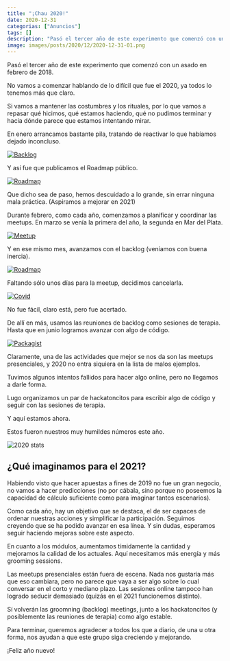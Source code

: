 ```yaml
---
title: "¡Chau 2020!"
date: 2020-12-31
categorias: ["Anuncios"]
tags: []
description: "Pasó el tercer año de este experimento que comenzó con un asado en febrero de 2018."
image: images/posts/2020/12/2020-12-31-01.png
---
```


Pasó el tercer año de este experimento que comenzó con un asado en febrero de 2018.

No vamos a comenzar hablando de lo difícil que fue el 2020, ya todos lo tenemos más que claro.

Si vamos a mantener las costumbres y los rituales, por lo que vamos a repasar qué hicimos, qué estamos haciendo, qué no pudimos terminar y hacia dónde parece que estamos intentando mirar.

En enero arrancamos bastante pila, tratando de reactivar lo que habíamos dejado inconcluso.

[![Backlog](/images/posts/2020/01/2020-01-06-01.png#center)](/posts/backlog-2020-01/)

Y así fue que publicamos el Roadmap público.

[![Roadmap](/images/posts/2020/01/2020-01-07-01.png#center)](/posts/roadmap-publico-y-canal-para-ofertas-de-trabajo-en-slack/)

Que dicho sea de paso, hemos descuidado a lo grande, sin errar ninguna mala práctica. (Aspiramos a mejorar en 2021)

Durante febrero, como cada año, comenzamos a planificar y coordinar las meetups. En marzo se venía la primera del año, la segunda en Mar del Plata.

[![Meetup](/images/posts/2020/03/2020-03-04-01.png#center)](/posts/meetup-13-s03e01/)

Y en ese mismo mes, avanzamos con el backlog (veníamos con buena inercia).

[![Roadmap](/images/posts/2020/03/2020-03-08-01.png#center)](/posts/backlog-2020-03/)

Faltando sólo unos días para la meetup, decidimos cancelarla.

[![Covid](/images/posts/2020/03/2020-03-12-01.png#center)](/posts/coronavirus-y-las-meetups/)

No fue fácil, claro está, pero fue acertado.

De allí en más, usamos las reuniones de backlog como sesiones de terapia. Hasta que en junio logramos avanzar con algo de código.

[![Packagist](/images/posts/2020/06/2020-06-18-01.png#center)](/posts/mugar-argentina-setup-1-0-0/)

Claramente, una de las actividades que mejor se nos da son las meetups presenciales, y 2020 no entra siquiera en la lista de malos ejemplos.

Tuvimos algunos intentos fallidos para hacer algo online, pero no llegamos a darle forma.

Lugo organizamos un par de hackatoncitos para escribir algo de código y seguir con las sesiones de terapia.

Y aquí estamos ahora.

Estos fueron nuestros muy humildes números este año.

![2020 stats](/images/posts/2020/12/2020-12-31-02.png#center)

## ¿Qué imaginamos para el 2021?

Habiendo visto que hacer apuestas a fines de 2019 no fue un gran negocio, no vamos a hacer predicciones (no por cábala, sino porque no poseemos la capacidad de cálculo suficiente como para imaginar tantos escenarios).

Como cada año, hay un objetivo que se destaca, el de ser capaces de ordenar nuestras acciones y simplificar la participación. Seguimos creyendo que se ha podido avanzar en esa línea. Y sin dudas, esperamos seguir haciendo mejoras sobre este aspecto.

En cuanto a los módulos, aumentamos tímidamente la cantidad y mejoramos la calidad de los actuales. Aquí necesitamos más energía y más grooming sessions.

Las meetups presenciales están fuera de escena. Nada nos gustaría más que eso cambiara, pero no parece que vaya a ser algo sobre lo cual conversar en el corto y mediano plazo. Las sesiones online tampoco han logrado seducir demasiado (quizás en el 2021 funcionemos distinto).

Sí volverán las groomning (backlog) meetings, junto a los hackatoncitos (y posiblemente las reuniones de terapia) como algo estable.

Para terminar, queremos agradecer a todos los que a diario, de una u otra forma, nos ayudan a que este grupo siga creciendo y mejorando.

¡Feliz año nuevo!